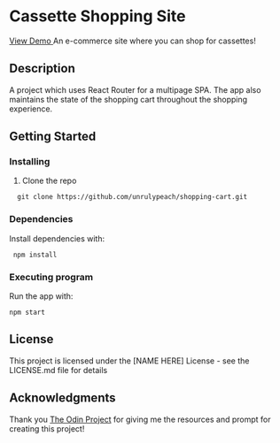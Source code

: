 # Cassette Shopping Site

<a href="https://unrulypeach.github.io/shopping-cart/"> View Demo </a>
An e-commerce site where you can shop for cassettes!

## Description

A project which uses React Router for a multipage SPA. The app also maintains the state of the shopping cart throughout the shopping experience.

## Getting Started

### Installing

1. Clone the repo

```
  git clone https://github.com/unrulypeach/shopping-cart.git
```

### Dependencies

Install dependencies with:

```
 npm install
```

### Executing program

Run the app with: 

```
npm start
```

## License

This project is licensed under the [NAME HERE] License - see the LICENSE.md file for details

## Acknowledgments

Thank you [The Odin Project](https://www.theodinproject.com/) for giving me the resources and prompt for creating this project!